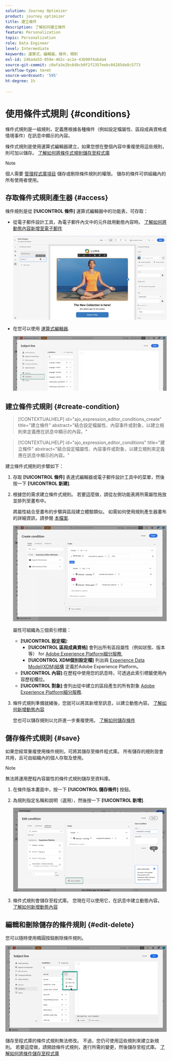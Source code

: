 ```yaml
---
solution: Journey Optimizer
product: journey optimizer
title: 建立條件
description: 了解如何建立條件
feature: Personalization
topic: Personalization
role: Data Engineer
level: Intermediate
keywords: 運算式，編輯器，條件，規則
exl-id: 246a4a55-059e-462c-ac1e-43b90f4abda4
source-git-commit: c0afa3e2bc6dbcb0f2f2357eebc04285de8c5773
workflow-type: tm+mt
source-wordcount: '595'
ht-degree: 1%

---
```


# 使用條件式規則 {#conditions}

條件式規則是一組規則，定義應根據各種條件（例如設定檔屬性、區段成員資格或情境事件）在訊息中顯示的內容。

條件式規則是使用運算式編輯器建立，如果您想在整個內容中重複使用這些規則，則可加以儲存。 [了解如何將條件式規則儲存至程式庫](#save)

>[!NOTE]
>
>個人需要 [管理程式庫項目](../administration/ootb-product-profiles.md) 儲存或刪除條件規則的權限。 儲存的條件可供組織內的所有使用者使用。

## 存取條件式規則產生器 {#access}

條件規則是從 **[!UICONTROL 條件]** 運算式編輯器中的功能表，可存取：

* 從電子郵件設計工具，為電子郵件內文中的元件啟用動態內容時。 [了解如何將動態內容新增至電子郵件](dynamic-content.md#emails)

   ![](assets/conditions-access-email.png)

* 在您可以使用 [運算式編輯器](personalization-build-expressions.md).

   ![](assets/conditions-access-editor.png)

## 建立條件式規則 {#create-condition}

>[!CONTEXTUALHELP]
>id="ajo_expression_editor_conditions_create"
>title="建立條件"
>abstract="結合設定檔屬性、內容事件或對象，以建立規則來定義應在訊息中顯示的內容。"

>[!CONTEXTUALHELP]
>id="ajo_expression_editor_conditions"
>title="建立條件"
>abstract="結合設定檔屬性、內容事件或對象，以建立規則來定義應在訊息中顯示的內容。"

建立條件式規則的步驟如下：

1. 存取 **[!UICONTROL 條件]** 表達式編輯器或電子郵件設計工具中的菜單，然後按一下 **[!UICONTROL 新建]**.

1. 根據您的需求建立條件式規則。 若要這麼做，請從左側功能表將所需屬性拖放並排列至畫布中。

   將屬性結合至畫布的步驟與區段建立體驗類似。 如需如何使用規則產生器畫布的詳細資訊，請參閱 [本檔案](https://experienceleague.adobe.com/docs/experience-platform/segmentation/ui/segment-builder.html?lang=en#rule-builder-canvas).

   ![](assets/conditions-create.png)

   屬性可組織為三個索引標籤：

   * **[!UICONTROL 設定檔]**:
      * **[!UICONTROL 區段成員資格]** 會列出所有區段屬性（例如狀態、版本等） for [Adobe Experience Platform細分服務](https://experienceleague.adobe.com/docs/experience-platform/segmentation/home.html),
      * **[!UICONTROL XDM個別設定檔]** 列出與 [Experience Data Model(XDM)結構](https://experienceleague.adobe.com/docs/experience-platform/xdm/home.html?lang=zh-Hant) 定義於Adobe Experience Platform。
   * **[!UICONTROL 內容]**:在歷程中使用您的訊息時，可透過此索引標籤使用內容歷程欄位。
   * **[!UICONTROL 對象]**:會列出從中建立的區段產生的所有對象 [Adobe Experience Platform細分服務](https://experienceleague.adobe.com/docs/experience-platform/segmentation/home.html).

1. 條件式規則準備就緒後，您就可以將其新增至訊息，以建立動態內容。 [了解如何新增動態內容](dynamic-content.md)

   您也可以儲存規則以允許進一步重複使用。 [了解如何儲存條件](#save)

## 儲存條件式規則 {#save}

如果您經常重複使用條件規則，可將其儲存至條件程式庫。 所有儲存的規則皆會共用，且可由組織內的個人存取及使用。

>[!NOTE]
>
>無法將運用歷程內容屬性的條件式規則儲存至資料庫。

1. 在條件版本畫面中，按一下 **[!UICONTROL 儲存條件]** 按鈕。

1. 為規則指定名稱和說明（選用），然後按一下 **[!UICONTROL 新增]**.

   ![](assets/conditions-name-description.png)

1. 條件式規則會儲存至程式庫。 您現在可以使用它，在訊息中建立動態內容。 [了解如何新增動態內容](dynamic-content.md)

## 編輯和刪除儲存的條件規則 {#edit-delete}

您可以隨時使用橢圓按鈕刪除條件規則。

![](assets/conditions-open.png)

儲存至程式庫的條件式規則無法修改。 不過，您仍可使用這些規則來建立新規則。 若要這麼做，請開啟條件式規則，進行所需的變更，然後儲存至程式庫。 [了解如何將條件儲存至程式庫](#save)

